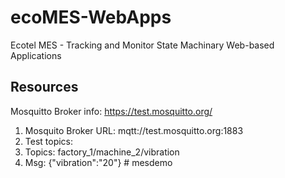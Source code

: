 # ecoMES-WebApps
Ecotel MES - Tracking and Monitor State Machinary Web-based Applications

## Resources
Mosquitto Broker info: https://test.mosquitto.org/
1. Mosquito Broker URL: mqtt://test.mosquitto.org:1883
2. Test topics: 
3. Topics: factory_1/machine_2/vibration
4. Msg: {"vibration":"20"}
#   m e s d e m o  
 